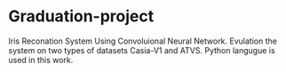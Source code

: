 # Graduation-project
Iris Reconation System Using Convoluional Neural Network. Evulation the system on two types of datasets Casia-V1 and ATVS.
Python langugue is used in this work.
